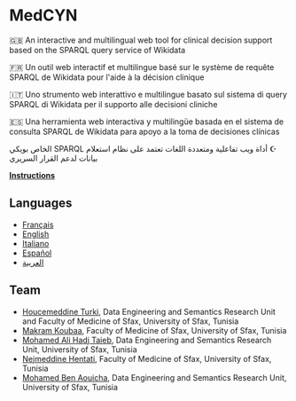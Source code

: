 # MedCYN
🇬🇧 An interactive and multilingual web tool for clinical decision support based on the SPARQL query service of Wikidata

🇫🇷 Un outil web interactif et multilingue basé sur le système de requête SPARQL de Wikidata pour l'aide à la décision clinique

🇮🇹 Uno strumento web interattivo e multilingue basato sul sistema di query SPARQL di Wikidata per il supporto alle decisioni cliniche

🇪🇸 Una herramienta web interactiva y multilingüe basada en el sistema de consulta SPARQL de Wikidata para apoyo a la toma de decisiones clínicas

<span dir="rtl">☪️ أداة ويب تفاعلية ومتعددة اللغات تعتمد على نظام استعلام SPARQL الخاص بويكي بيانات لدعم القرار السريري</span>

**[Instructions](https://youtu.be/7sgdfdK80uw)**

## Languages
* [Français](https://csisc.github.io/MedCYN/fr.html)
* [English](https://csisc.github.io/MedCYN/en.html)
* [Italiano](https://csisc.github.io/MedCYN/it.html)
* [Español](https://csisc.github.io/MedCYN/es.html)
* [العربية](https://csisc.github.io/MedCYN/ar.html)

## Team
* [Houcemeddine Turki](https://scholar.google.ca/citations?user=u25grGjf85sC&hl=fr), Data Engineering and Semantics Research Unit and Faculty of Medicine of Sfax, University of Sfax, Tunisia
* [Makram Koubaa](https://scholar.google.ca/citations?hl=fr&user=K-aVBOkAAAAJ), Faculty of Medicine of Sfax, University of Sfax, Tunisia
* [Mohamed Ali Hadj Taieb](https://scholar.google.ca/citations?user=smOf5DUAAAAJ&hl=fr), Data Engineering and Semantics Research Unit, University of Sfax, Tunisia
* [Nejmeddine Hentati](https://www.linkedin.com/in/nejmeddine-hentati-2a50826), Faculty of Medicine of Sfax, University of Sfax, Tunisia
* [Mohamed Ben Aouicha](https://scholar.google.ca/citations?user=XPVUu-gAAAAJ&hl=fr), Data Engineering and Semantics Research Unit, University of Sfax, Tunisia
